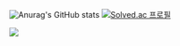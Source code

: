 

![Anurag's GitHub stats](https://github-readme-stats.vercel.app/api?username=dogmania&show_icons=true&theme=radical)
[![Solved.ac
프로필](http://mazassumnida.wtf/api/v2/generate_badge?boj=hs4609)](https://solved.ac/hs4609)


<a href="https://velog.io/@hs4609/posts"><img src="https://img.shields.io/badge/velog-11B48A?style=flat-square&logo=Vimeo&logoColor=white&link=https://velog.io/@hs4609/posts"/></a>


<!--
**dogmania/dogmania** is a ✨ _special_ ✨ repository because its `README.md` (this file) appears on your GitHub profile.

Here are some ideas to get you started:

- 🔭 I’m currently working on ...
- 🌱 I’m currently learning ...
- 👯 I’m looking to collaborate on ...
- 🤔 I’m looking for help with ...
- 💬 Ask me about ...
- 📫 How to reach me: ...
- 😄 Pronouns: ...
- ⚡ Fun fact: ...
-->
